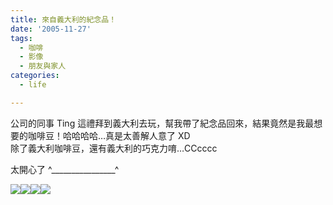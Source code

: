 ```yaml
---
title: 來自義大利的紀念品！
date: '2005-11-27'
tags:
  - 咖啡
  - 影像
  - 朋友與家人
categories:
  - life

---
```

公司的同事 Ting 這禮拜到義大利去玩，幫我帶了紀念品回來，結果竟然是我最想要的咖啡豆！哈哈哈哈…真是太善解人意了 XD  
除了義大利咖啡豆，還有義大利的巧克力唷…CCcccc  
  
太開心了 ^\_\_\_\_\_\_\_\_\_\_\_\_\_\_\_\_^  
  
[![](http://yurenju.zoto.com/img/24/b2ac29847dc892157ff3971dd8b209d5-ec685.jpg)](http://yurenju.zoto.com/user/image_detail/IMG.1.b2ac29847dc892157ff3971dd8b209d5-ec685_CAT.0_REC.1_DET.1/average_rating-desc/0-30)[![](http://yurenju.zoto.com/img/24/c3a0d1d637372ff37cfe3b6445c4427d-.jpg)](http://yurenju.zoto.com/user/image_detail/IMG.0.c3a0d1d637372ff37cfe3b6445c4427d-_CAT.0_REC.1_DET.1/average_rating-desc/0-30)[![](http://yurenju.zoto.com/img/24/a03317f499c918cf007d4e5ad0e2da3c-.jpg)](http://yurenju.zoto.com/user/image_detail/IMG.2.a03317f499c918cf007d4e5ad0e2da3c-_CAT.0_REC.1_DET.1/average_rating-desc/0-30)[![](http://yurenju.zoto.com/img/24/aa4d794ff200bffae9e5df1212a996bf-.jpg)](http://yurenju.zoto.com/user/image_detail/IMG.3.aa4d794ff200bffae9e5df1212a996bf-_CAT.0_REC.1_DET.1/average_rating-desc/0-30)